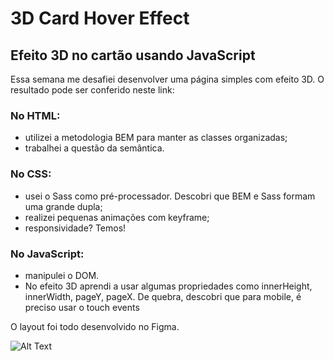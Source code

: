 # 3D Card Hover Effect
 ## Efeito 3D no cartão usando JavaScript
 
 Essa semana me desafiei desenvolver uma página simples com efeito 3D.
O resultado pode ser conferido neste link: 

### No HTML:
- utilizei a metodologia BEM para manter as classes organizadas;
- trabalhei a questão da semântica.

### No CSS:
- usei o Sass como pré-processador. Descobri que BEM e Sass formam uma grande dupla;
- realizei pequenas animações com keyframe;
- responsividade? Temos!

### No JavaScript:
- manipulei o DOM. 
- No efeito 3D aprendi a usar algumas propriedades como innerHeight, innerWidth, pageY, pageX. De quebra, descobri que para mobile, é preciso usar o touch events

O layout foi todo desenvolvido no Figma.

![Alt Text](https://media.giphy.com/media/vFKqnCdLPNOKc/giphy.gif)
